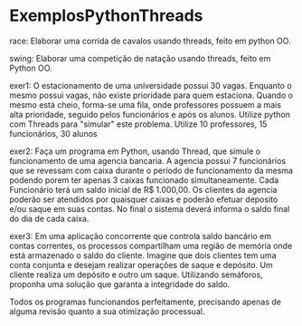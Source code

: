 # ExemplosPythonThreads

race: Elaborar uma corrida de cavalos usando threads, feito em python OO.

swing: Elaborar uma competição de natação usando threads, feito em Python OO.

exer1: O estacionamento de uma universidade possui 30 vagas. Enquanto o mesmo
possui vagas, não existe prioridade para quem estaciona. Quando o mesmo está cheio,
forma-se uma fila, onde professores possuem a mais alta prioridade, seguido pelos
funcionários e após os alunos. Utilize python com Threads para "simular" este problema.
Utilize 10 professores, 15 funcionários, 30 alunos

exer2: Faça um programa em Python, usando Thread, que simule o funcionamento de
uma agencia bancaria. A agencia possui 7 funcionários que se revessam com caixa durante
o período de funcionamento da mesma podendo porem ter apenas 3 caixas funcionado
simultaneamente. Cada Funcionário terá um saldo inicial de R$ 1.000,00. Os clientes da
agencia poderão ser atendidos por quaisquer caixas e poderão efetuar deposito e/ou saque
em suas contas. No final o sistema deverá informa o saldo final do dia de cada caixa.

exer3: Em uma aplicação concorrente que controla saldo bancário em contas correntes,
os processos compartilham uma região de memória onde está armazenado o saldo do cliente.
Imagine que dois clientes tem uma conta conjunta e desejam realizar operações de saque e
depósito. Um cliente realiza um depósito e outro um saque. Utilizando semáforos, proponha
uma solução que garanta a integridade do saldo.

Todos os programas funcionandos perfeitamente, precisando apenas de alguma revisão quanto a sua otimização processual. 

